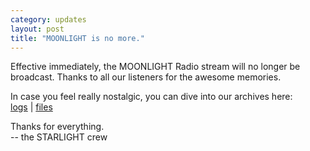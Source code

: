 ```yaml
---
category: updates
layout: post
title: "MOONLIGHT is no more."
---
```


Effective immediately, the MOONLIGHT Radio stream will no longer be broadcast. Thanks to all our listeners for the awesome memories.

In case you feel really nostalgic, you can dive into our archives here:<br>
<a href="{{ site.baseurl }}/logs">logs</a> | <a href="{{ site.baseurl }}/files">files</a>

Thanks for everything.<br>
-- the STARLIGHT crew
